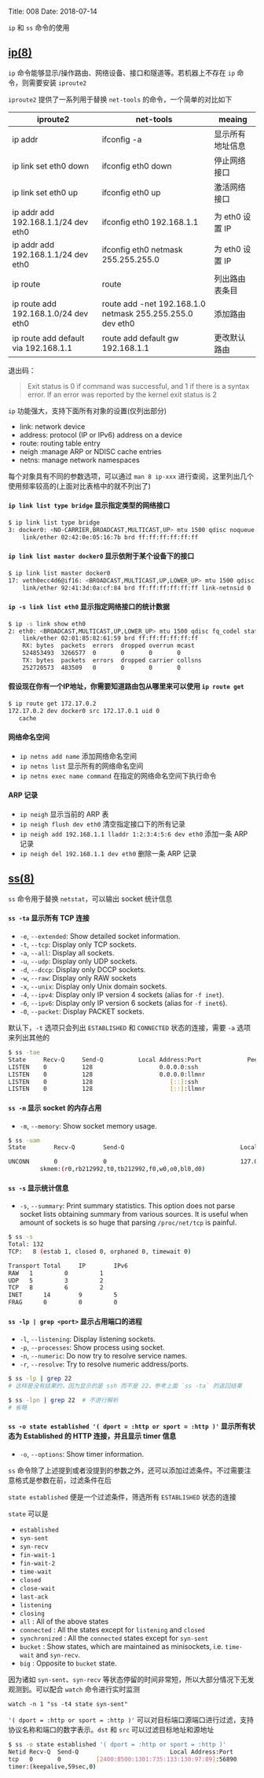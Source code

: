 Title: 008
Date: 2018-07-14

`ip` 和 `ss` 命令的使用

## [ip(8)](https://linux.die.net/man/8/ip)

`ip` 命令能够显示/操作路由、网络设备、接口和隧道等。若机器上不存在 `ip` 命令，则需要安装 `iproute2`

`iproute2` 提供了一系列用于替换 `net-tools` 的命令，一个简单的对比如下

| iproute2                             | net-tools                                                 | meaing              |
|--------------------------------------|-----------------------------------------------------------|---------------------|
| ip addr                              | ifconfig -a                                               | 显示所有地址信息       |
| ip link set eth0 down                | ifconfig eth0 down                                        | 停止网络接口          |
| ip link set eth0 up                  | ifconfig eth0 up                                          | 激活网络接口          |
| ip addr add 192.168.1.1/24 dev eth0  | ifconfig eth0 192.168.1.1                                 | 为 eth0 设置 IP      |
| ip addr add 192.168.1.1/24 dev eth0  | ifconfig eth0 netmask 255.255.255.0                       | 为 eth0 设置 IP      |
| ip route                             | route                                                     | 列出路由表条目        |
| ip route add 192.168.1.0/24 dev eth0 | route add -net 192.168.1.0 netmask 255.255.255.0 dev eth0 | 添加路由             |
| ip route add default via 192.168.1.1 | route add default gw 192.168.1.1                          | 更改默认路由          |


退出码：

> Exit status is 0 if command was successful, and 1 if there is a syntax error.  If an error was reported by the kernel exit status is 2

`ip` 功能强大，支持下面所有对象的设置(仅列出部分)

- link: network device
- address: protocol (IP or IPv6) address on a device
- route: routing table entry
- neigh :manage ARP or NDISC cache entries
- netns: manage network namespaces

每个对象具有不同的参数选项，可以通过 `man 8 ip-xxx` 进行查阅，这里列出几个使用频率较高的(上面对比表格中的就不列出了)

#### `ip link list type bridge` 显示指定类型的网络接口

```Bash
$ ip link list type bridge
3: docker0: <NO-CARRIER,BROADCAST,MULTICAST,UP> mtu 1500 qdisc noqueue state DOWN mode DEFAULT group default                                                                                 
    link/ether 02:42:0e:05:16:7b brd ff:ff:ff:ff:ff:ff
```

#### `ip link list master docker0` 显示依附于某个设备下的接口

```Bash
$ ip link list master docker0
17: veth0ecc4d6@if16: <BROADCAST,MULTICAST,UP,LOWER_UP> mtu 1500 qdisc noqueue master docker0 state UP mode DEFAULT group default                                                            
    link/ether 92:41:3d:0a:cf:84 brd ff:ff:ff:ff:ff:ff link-netnsid 0
```

#### `ip -s link list eth0` 显示指定网络接口的统计数据

```Bash
$ ip -s link show eth0
2: eth0: <BROADCAST,MULTICAST,UP,LOWER_UP> mtu 1500 qdisc fq_codel state UP mode DEFAULT group default qlen 1000                                                                             
    link/ether 02:01:85:82:61:59 brd ff:ff:ff:ff:ff:ff
    RX: bytes  packets  errors  dropped overrun mcast
    524853493  3266577  0       0       0       0
    TX: bytes  packets  errors  dropped carrier collsns
    252720573  483509   0       0       0       0
```

#### 假设现在你有一个IP地址，你需要知道路由包从哪里来可以使用 `ip route get`

```Bash
$ ip route get 172.17.0.2
172.17.0.2 dev docker0 src 172.17.0.1 uid 0
   cache
```

#### 网络命名空间

- `ip netns add name` 添加网络命名空间
- `ip netns list` 显示所有的网络命名空间
- `ip netns exec name command` 在指定的网络命名空间下执行命令


#### ARP 记录

- `ip neigh` 显示当前的 ARP 表
- `ip neigh flush dev eth0` 清空指定接口下的所有记录
- `ip neigh add 192.168.1.1 lladdr 1:2:3:4:5:6 dev eth0` 添加一条 ARP 记录
- `ip neigh del 192.168.1.1 dev eth0` 删除一条 ARP 记录


## [ss(8)](https://linux.die.net/man/8/ss)

`ss` 命令用于替换 `netstat`，可以输出 socket 统计信息

#### `ss -ta` 显示所有 TCP 连接

- `-e`, `--extended`: Show detailed socket information.
- `-t`, `--tcp`: Display only TCP sockets.
- `-a`, `--all`: Display all sockets.
- `-u`, `--udp`: Display only UDP sockets.
- `-d`, `--dccp`: Display only DCCP sockets.
- `-w`, `--raw`: Display only RAW sockets
- `-x`, `--unix`: Display only Unix domain sockets.
- `-4`, `--ipv4`: Display only IP version 4 sockets (alias for `-f inet`).
- `-6`, `--ipv6`: Display only IP version 6 sockets (alias for `-f inet6`).
- `-0`, `--packet`: Display PACKET sockets.

默认下，`-t` 选项只会列出 `ESTABLISHED` 和 `CONNECTED` 状态的连接，需要 `-a` 选项来列出其他的

```Bash
$ ss -tae
State     Recv-Q     Send-Q          Local Address:Port             Peer Address:Port                                                 
LISTEN    0          128                   0.0.0.0:ssh                   0.0.0.0:*          ino:14521 sk:32 <->                       
LISTEN    0          128                   0.0.0.0:llmnr                 0.0.0.0:*          uid:195 ino:13445 sk:33 <->               
LISTEN    0          128                      [::]:ssh                      [::]:*          ino:14528 sk:35 v6only:1 <->              
LISTEN    0          128                      [::]:llmnr                    [::]:*          uid:195 ino:13448 sk:36 v6only:1 <->   
```

#### `ss -m` 显示 socket 的内存占用

- `-m`, `--memory`: Show socket memory usage.

```Bash
$ ss -uam
State        Recv-Q        Send-Q                                 Local Address:Port                          Peer Address:Port       

UNCONN       0             0                                      127.0.0.53%lo:domain                             0.0.0.0:*          
         skmem:(r0,rb212992,t0,tb212992,f0,w0,o0,bl0,d0)                                                     
```

#### `ss -s` 显示统计信息

- `-s`, `--summary`: Print summary statistics. This option does not parse socket lists obtaining summary from various sources. It is useful when amount of sockets is so huge that parsing `/proc/net/tcp` is painful.

```Bash
$ ss -s
Total: 132
TCP:   8 (estab 1, closed 0, orphaned 0, timewait 0)

Transport Total     IP        IPv6
RAW	  1         0         1        
UDP	  5         3         2        
TCP	  8         6         2        
INET	  14        9         5        
FRAG	  0         0         0             
```

#### `ss -lp | grep <port>` 显示占用端口的进程

- `-l`, `--listening`: Display listening sockets.
- `-p`, `--processes`: Show process using socket.
- `-n`, `--numeric`: Do now try to resolve service names.
- `-r`, `--resolve`: Try to resolve numeric address/ports.

```Bash
$ ss -lp | grep 22
# 这样是没有结果的，因为显示的是 ssh 而不是 22。参考上面 `ss -ta` 的返回结果

$ ss -lpn | grep 22  # 不进行解析
# 省略
```

#### `ss -o state established '( dport = :http or sport = :http )'` 显示所有状态为 Established 的 HTTP 连接，并且显示 timer 信息

- `-o`, `--options`: Show timer information.

`ss` 命令除了上述提到或者没提到的参数之外，还可以添加过滤条件。不过需要注意格式是参数在前，过滤条件在后

`state established` 便是一个过滤条件，筛选所有 `ESTABLISHED` 状态的连接

`state` 可以是

- `established`
- `syn-sent`
- `syn-recv`
- `fin-wait-1`
- `fin-wait-2`
- `time-wait`
- `closed`
- `close-wait`
- `last-ack`
- `listening`
- `closing`
- `all` : All of the above states
- `connected` : All the states except for `listening` and `closed`
- `synchronized` : All the `connected` states except for `syn-sent`
- `bucket` : Show states, which are maintained as minisockets, i.e. `time-wait` and `syn-recv`.
- `big` : Opposite to `bucket` state.

因为诸如 `syn-sent`、`syn-recv` 等状态停留的时间非常短，所以大部分情况下无发观测到。可以配合 `watch` 命令进行实时监测

```
watch -n 1 "ss -t4 state syn-sent"
```

`'( dport = :http or sport = :http )'` 可以对目标端口源端口进行过滤，支持协议名称和端口的数字表示。`dst` 和 `src` 可以过滤目标地址和源地址


```Bash
$ ss -o state established '( dport = :http or sport = :http )'                                                              
Netid Recv-Q  Send-Q                          Local Address:Port                                   Peer Address:Port                  
tcp   0       0          [2400:8500:1301:735:133:130:97:89]:56890                    [2404:6800:4004:808::2004]:http                  
timer:(keepalive,59sec,0)
```
